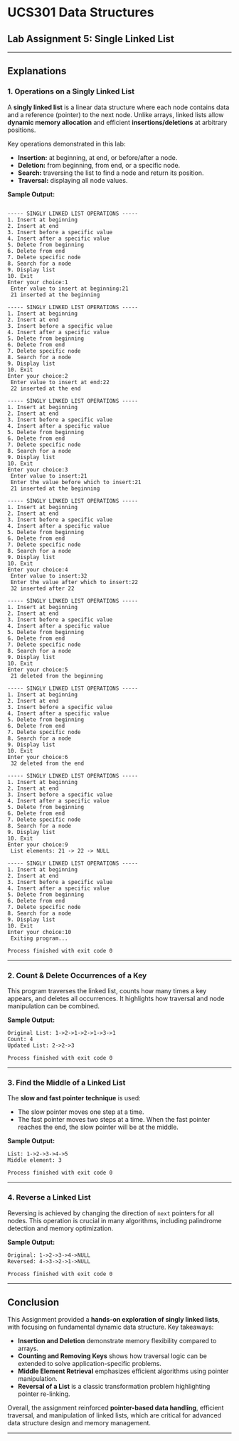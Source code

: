 

# UCS301 Data Structures

## Lab Assignment 5: Single Linked List

---

## **Explanations**

### **1. Operations on a Singly Linked List**

A **singly linked list** is a linear data structure where each node contains data and a reference (pointer) to the next node. Unlike arrays, linked lists allow **dynamic memory allocation** and efficient **insertions/deletions** at arbitrary positions.

Key operations demonstrated in this lab:

* **Insertion:** at beginning, at end, or before/after a node.
* **Deletion:** from beginning, from end, or a specific node.
* **Search:** traversing the list to find a node and return its position.
* **Traversal:** displaying all node values.

**Sample Output:**

```

----- SINGLY LINKED LIST OPERATIONS -----
1. Insert at beginning
2. Insert at end
3. Insert before a specific value
4. Insert after a specific value
5. Delete from beginning
6. Delete from end
7. Delete specific node
8. Search for a node
9. Display list
10. Exit
Enter your choice:1
 Enter value to insert at beginning:21
 21 inserted at the beginning

----- SINGLY LINKED LIST OPERATIONS -----
1. Insert at beginning
2. Insert at end
3. Insert before a specific value
4. Insert after a specific value
5. Delete from beginning
6. Delete from end
7. Delete specific node
8. Search for a node
9. Display list
10. Exit
Enter your choice:2
 Enter value to insert at end:22
 22 inserted at the end

----- SINGLY LINKED LIST OPERATIONS -----
1. Insert at beginning
2. Insert at end
3. Insert before a specific value
4. Insert after a specific value
5. Delete from beginning
6. Delete from end
7. Delete specific node
8. Search for a node
9. Display list
10. Exit
Enter your choice:3
 Enter value to insert:21
 Enter the value before which to insert:21
 21 inserted at the beginning

----- SINGLY LINKED LIST OPERATIONS -----
1. Insert at beginning
2. Insert at end
3. Insert before a specific value
4. Insert after a specific value
5. Delete from beginning
6. Delete from end
7. Delete specific node
8. Search for a node
9. Display list
10. Exit
Enter your choice:4
 Enter value to insert:32
 Enter the value after which to insert:22
 32 inserted after 22

----- SINGLY LINKED LIST OPERATIONS -----
1. Insert at beginning
2. Insert at end
3. Insert before a specific value
4. Insert after a specific value
5. Delete from beginning
6. Delete from end
7. Delete specific node
8. Search for a node
9. Display list
10. Exit
Enter your choice:5
 21 deleted from the beginning

----- SINGLY LINKED LIST OPERATIONS -----
1. Insert at beginning
2. Insert at end
3. Insert before a specific value
4. Insert after a specific value
5. Delete from beginning
6. Delete from end
7. Delete specific node
8. Search for a node
9. Display list
10. Exit
Enter your choice:6
 32 deleted from the end

----- SINGLY LINKED LIST OPERATIONS -----
1. Insert at beginning
2. Insert at end
3. Insert before a specific value
4. Insert after a specific value
5. Delete from beginning
6. Delete from end
7. Delete specific node
8. Search for a node
9. Display list
10. Exit
Enter your choice:9
 List elements: 21 -> 22 -> NULL

----- SINGLY LINKED LIST OPERATIONS -----
1. Insert at beginning
2. Insert at end
3. Insert before a specific value
4. Insert after a specific value
5. Delete from beginning
6. Delete from end
7. Delete specific node
8. Search for a node
9. Display list
10. Exit
Enter your choice:10
 Exiting program...

Process finished with exit code 0

```

---

### **2. Count & Delete Occurrences of a Key**

This program traverses the linked list, counts how many times a key appears, and deletes all occurrences. It highlights how traversal and node manipulation can be combined.

**Sample Output:**

```
Original List: 1->2->1->2->1->3->1
Count: 4
Updated List: 2->2->3

Process finished with exit code 0

```

---

### **3. Find the Middle of a Linked List**

The **slow and fast pointer technique** is used:

* The slow pointer moves one step at a time.
* The fast pointer moves two steps at a time.
  When the fast pointer reaches the end, the slow pointer will be at the middle.

**Sample Output:**

```
List: 1->2->3->4->5
Middle element: 3

Process finished with exit code 0

```

---

### **4. Reverse a Linked List**

Reversing is achieved by changing the direction of `next` pointers for all nodes. This operation is crucial in many algorithms, including palindrome detection and memory optimization.

**Sample Output:**

```
Original: 1->2->3->4->NULL
Reversed: 4->3->2->1->NULL

Process finished with exit code 0

```

---

## **Conclusion**

This Assignment provided a **hands-on exploration of singly linked lists**, with focusing on fundamental dynamic data structure.
Key takeaways:

* **Insertion and Deletion** demonstrate memory flexibility compared to arrays.
* **Counting and Removing Keys** shows how traversal logic can be extended to solve application-specific problems.
* **Middle Element Retrieval** emphasizes efficient algorithms using pointer manipulation.
* **Reversal of a List** is a classic transformation problem highlighting pointer re-linking.

Overall, the assignment reinforced **pointer-based data handling**, efficient traversal, and manipulation of linked lists, which are critical for advanced data structure design and memory management.

---


